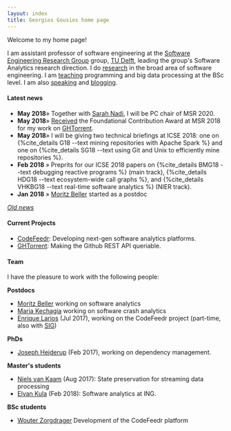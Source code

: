```yaml
---
layout: index
title: Georgios Gousios home page
---
```


Welcome to my home page!

I am assistant professor of software engineering at the [Software Engineering
Research Group](http://swerl.tudelft.nl/bin/view/Main/WebHome) group, [TU
Delft](http://www.tudelft.nl), leading the group's Software Analytics research
direction. I do [research](research.html) in the broad area of software
engineering. I am [teaching](teaching.html) programming and big data processing
at the BSc level. I am also [speaking](talks.html) and [blogging](/blog/).

#### Latest news

* **May 2018**&raquo; Together with [Sarah Nadi](http://sarahnadi.org), I will be PC chair of MSR 2020.
* **May 2018**&raquo; [Received](https://twitter.com/msrconf/status/1001379036646531072) the Foundational Contribution Award at MSR 2018 for my work on [GHTorrent](http://ghtorrent.org).
* **May 2018**&raquo; I will be giving two technical briefings at ICSE 2018:
one on {%cite_details G18 --text mining repositories with Apache Spark %} and
one on {%cite_details SG18 --text using Git and Unix to efficiently mine repositories %}.
* **Feb 2018** &raquo; Preprits for our ICSE 2018 papers on
  {%cite_details BMG18 --text debugging reactive programs %} (main track),
  {%cite_details HDG18 --text ecosystem-wide call graphs %}, and
  {%cite_details VHKBG18 --text real-time software analytics %} (NIER track).
* **Jan 2018** &raquo; [Moritz Beller](https://inventitech.com) started as a
  postdoc

_[Old news](oldnews.html)_

#### Current Projects

* [CodeFeedr](http://codefeedr.github.io): Developing next-gen software analytics platforms.
* [GHTorrent](http://ghtorrent.org): Making the Github REST API queriable.

#### Team

I have the pleasure to work with the following people:

**Postdocs**

* [Moritz Beller](https://inventitech.com) working on software analytics
* [Maria Kechagia](https://mkechagia.github.io) working on software crash analytics
* [Enrique Larios](https://www.linkedin.com/in/enrique-larios-vargas/) (Jul 2017), working on the CodeFeedr project (part-time, also with [SIG](http://sig.nl))

**PhDs**

* [Joseph Hejderup](https://nl.linkedin.com/in/josephhejderup) (Feb 2017), working on dependency management.

**Master's students**

* [Niels van Kaam](https://www.linkedin.com/in/niels-van-kaam-aa731768/) (Aug
  2017): State preservation for streaming data processing
* [Elvan Kula](https://www.linkedin.com/in/elvan-kula/) (Feb 2018): Software
  analytics at ING.

**BSc students**

* [Wouter Zorgdrager](https://www.linkedin.com/in/wouter-zorgdrager-a4746512a/)
  Development of the CodeFeedr platform
